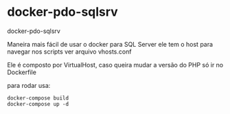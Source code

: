 # docker-pdo-sqlsrv
docker-pdo-sqlsrv

Maneira mais fácil de usar o docker para SQL Server ele tem o host para navegar nos scripts ver arquivo vhosts.conf

Ele é composto por VirtualHost, caso queira mudar a versão do PHP só ir no Dockerfile

para rodar usa: 
```
docker-compose build
docker-compose up -d
```